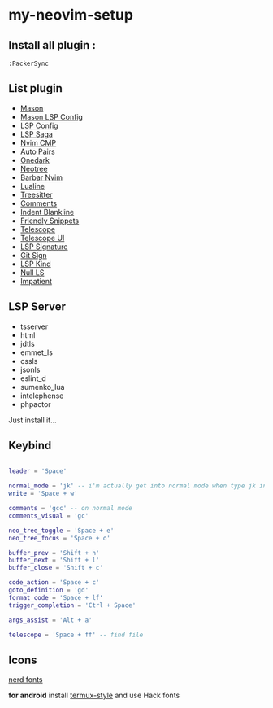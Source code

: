 # my-neovim-setup

## **Install** all plugin :
```
:PackerSync
```

## **List** plugin

- [Mason](https://github.com/williamboman/mason.nvim)
- [Mason LSP Config](https://github.com/williamboman/mason-lspconfig.nvim)
- [LSP Config](https://github.com/neovim/nvim-lspconfig)
- [LSP Saga](https://github.com/glepnir/lspsaga.nvim)
- [Nvim CMP](https://github.com/hrsh7th/nvim-cmp)
- [Auto Pairs](https://github.com/windwp/nvim-autopairs)
- [Onedark](https://github.com/navarasu/onedark.nvim)
- [Neotree](https://github.com/nvim-neo-tree/neo-tree.nvim)
- [Barbar Nvim](https://github.com/romgrk/barbar.nvim)
- [Lualine](https://github.com/nvim-lualine/lualine.nvim)
- [Treesitter](https://github.com/nvim-treesitter/nvim-treesitter)
- [Comments](https://github.com/numToStr/Comment.nvim)
- [Indent Blankline](https://github.com/lukas-reineke/indent-blankline.nvim)
- [Friendly Snippets](https://github.com/rafamadriz/friendly-snippets)
- [Telescope](https://github.com/nvim-telescope/telescope.nvim)
- [Telescope UI](https://github.com/nvim-telescope/telescope-ui-select.nvim)
- [LSP Signature](https://github.com/ray-x/lsp_signature.nvim)
- [Git Sign](https://github.com/lewis6991/gitsigns.nvim)
- [LSP Kind](https://github.com/onsails/lspkind.nvim)
- [Null LS](https://github.com/jose-elias-alvarez/null-ls.nvim)
- [Impatient](https://github.com/lewis6991/impatient.nvim)

## **LSP** Server 

- tsserver
- html
-	jdtls
- emmet_ls
- cssls
- jsonls
- eslint_d
- sumenko_lua
- intelephense
- phpactor

Just install it...

## Keybind 
```lua 

leader = 'Space'

normal_mode = 'jk' -- i'm actually get into normal mode when type jk in this readme file 
write = 'Space + w'

comments = 'gcc' -- on normal mode 
comments_visual = 'gc'

neo_tree_toggle = 'Space + e'
neo_tree_focus = 'Space + o'

buffer_prev = 'Shift + h'
buffer_next = 'Shift + l'
buffer_close = 'Shift + c'

code_action = 'Space + c'
goto_definition = 'gd'
format_code = 'Space + lf'
trigger_completion = 'Ctrl + Space'

args_assist = 'Alt + a'

telescope = 'Space + ff' -- find file 

```

## Icons 
[nerd fonts](https://www.nerdfonts.com/)

**for android** install [termux-style](https://f-droid.org/en/packages/com.termux.styling/)
and use Hack fonts
